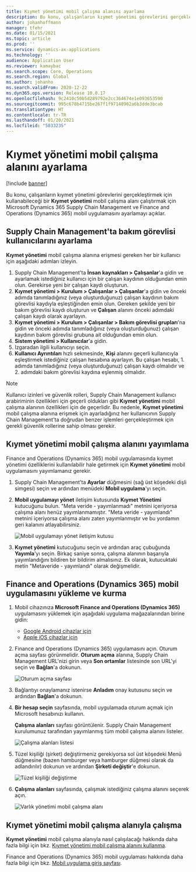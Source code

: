 ```yaml
---
title: Kıymet yönetimi mobil çalışma alanını ayarlama
description: Bu konu, çalışanların kıymet yönetimi görevlerini gerçekleştirmek için kullanabileceği bir Kıymet yönetimi mobil çalışma alanı çalıştırmak için Microsoft Dynamics 365 Supply Chain Management ve Finance and Operations (Dynamics 365) mobil uygulamasını ayarlamayı açıklar.
author: johanhoffmann
manager: tfehr
ms.date: 01/15/2021
ms.topic: article
ms.prod: ''
ms.service: dynamics-ax-applications
ms.technology: ''
audience: Application User
ms.reviewer: kamaybac
ms.search.scope: Core, Operations
ms.search.region: Global
ms.author: johanho
ms.search.validFrom: 2020-12-22
ms.dyn365.ops.version: Release 10.0.17
ms.openlocfilehash: 9c2410c50b5d289792e2cc364674e1e093653590
ms.sourcegitcommit: 995c678b4715be267f1f97148902a6b3dde3bcab
ms.translationtype: HT
ms.contentlocale: tr-TR
ms.lasthandoff: 01/20/2021
ms.locfileid: "5033235"
---
```

# <a name="set-up-the-asset-management-mobile-workspace"></a>Kıymet yönetimi mobil çalışma alanını ayarlama

[!include [banner](../includes/banner.md)]

Bu konu, çalışanların kıymet yönetimi görevlerini gerçekleştirmek için kullanabileceği bir **Kıymet yönetimi** mobil çalışma alanı çalıştırmak için Microsoft Dynamics 365 Supply Chain Management ve Finance and Operations (Dynamics 365) mobil uygulamasını ayarlamayı açıklar.

## <a name="set-up-maintenance-worker-users-in-supply-chain-management"></a>Supply Chain Management'ta bakım görevlisi kullanıcılarını ayarlama

**Kıymet yönetimi** mobil çalışma alanına erişmesi gereken her bir kullanıcı için aşağıdaki adımları izleyin.

1. Supply Chain Management'ta **İnsan kaynakları \> Çalışanlar**'a gidin ve ayarlamak istediğiniz kullanıcı için bir çalışan kaydının olduğundan emin olun. Gerekirse yeni bir çalışan kaydı oluşturun.
1. **Kıymet yönetimi \> Kurulum \> Çalışanlar \> Çalışanlar**'a gidin ve önceki adımda tanımladığınız (veya oluşturduğunuz) çalışan kaydının bakım görevlisi kaydıyla eşleştiğinden emin olun. Gereken şekilde yeni bir bakım görevlisi kaydı oluşturun ve **Çalışan** alanını önceki adımdaki çalışan kaydı olarak ayarlayın.
1. **Kıymet yönetimi \> Kurulum \> Çalışanlar \> Bakım görevlisi grupları**'na gidin ve önceki adımda tanımladığınız (veya oluşturduğunuz) çalışan kaydının bakım görevlisi grubuna ait olduğundan emin olun.
1. **Sistem yönetimi \> Kullanıcılar**'a gidin.
1. Izgaradan ilgili kullanıcıyı seçin.
1. **Kullanıcı Ayrıntıları** hızlı sekmesinde, **Kişi** alanını geçerli kullanıcıyla eşleştirmek istediğiniz çalışan hesabına ayarlayın. Bu çalışan hesabı, 1. adımda tanımladığınız (veya oluşturduğunuz) çalışan kaydı olmalıdır ve 2. adımdaki bakım görevlisi kaydına eşlenmiş olmalıdır.

> [!NOTE]
> Kullanıcı izinleri ve güvenlik rolleri, Supply Chain Management kullanıcı arabiriminin özellikleri için geçerli oldukları gibi **Kıymet yönetimi** mobil çalışma alanının özellikleri için de geçerlidir. Bu nedenle, **Kıymet yönetimi** mobil çalışma alanına erişmek için ayarladığınız her kullanıcının Supply Chain Management'ta doğrudan benzer işlemleri gerçekleştirmek için gerekli güvenlik rollerine sahip olması gerekir.

## <a name="publish-the-asset-management-mobile-workspace"></a>Kıymet yönetimi mobil çalışma alanını yayımlama

Finance and Operations (Dynamics 365) mobil uygulamasında kıymet yönetimi özelliklerini kullanılabilir hale getirmek için **Kıymet yönetimi** mobil uygulamasını yayımlamanız gerekir.

1. Supply Chain Management'ta **Ayarlar** düğmesini (sağ üst köşedeki dişli simgesi) seçin ve ardından menüdeki **Mobil uygulama**'yı seçin.
1. **Mobil uygulamayı yönet** iletişim kutusunda **Kıymet Yönetimi** kutucuğunu bulun. "Meta veride - yayımlanmadı" metnini içeriyorsa çalışma alanı henüz yayımlanmamıştır. "Meta veride - yayımlandı" metnini içeriyorsa çalışma alanı zaten yayımlanmıştır ve bu yordamın geri kalanını atlayabilirsiniz.

    ![Mobil uygulamayı yönet iletişim kutusu](media/mobile-workspaces.png "Mobil uygulamayı yönet iletişim kutusu")

1. **Kıymet yönetimi** kutucuğunu seçin ve ardından araç çubuğunda **Yayımla**'yı seçin. Birkaç saniye sonra, çalışma alanının başarıyla yayımlandığını bildiren bir bildirim almalısınız. Ek olarak, kutucuktaki metin "Metaveride - yayımlandı" olarak değişmelidir.

## <a name="install-and-set-up-the-finance-and-operations-dynamics-365-mobile-app"></a>Finance and Operations (Dynamics 365) mobil uygulamasını yükleme ve kurma

1. Mobil cihazınıza **Microsoft Finance and Operations (Dynamics 365)** uygulamasını yüklemek için aşağıdaki uygulama mağazalarından birine gidin:

    - [Google Android cihazlar için](https://go.microsoft.com/fwlink/?linkid=850662)
    - [Apple iOS cihazlar için](https://go.microsoft.com/fwlink/?linkid=850663)

1. Finance and Operations (Dynamics 365) uygulamasını açın. Oturum açma sayfası görünmelidir. **Oturum açma** alanına, Supply Chain Management URL'nizi girin veya **Son ortamlar** listesinde son URL'yi seçin ve **Bağlan**'a dokunun.

    ![Oturum açma sayfası](media/mobile-app-sign-in.png "Oturum açma sayfası")

1. Bağlantıyı onaylamanız istenirse **Anladım** onay kutusunu seçin ve ardından **Bağlan**'a dokunun.
1. **Bir hesap seçin** sayfasında, mobil uygulamada oturum açmak için Microsoft hesabınızı kullanın.

    **Çalışma alanları** sayfası görüntülenir. Supply Chain Management kurulumunuz tarafından yayımlanmış tüm mobil çalışma alanını listeler.

    ![Çalışma alanları listesi](media/mobile-app-workspaces.png "Çalışma alanları listesi")

1. Tüzel kişiliği (şirket) değiştirmeniz gerekiyorsa sol üst köşedeki Menü düğmesine (bazen hamburger veya hamburger düğmesi olarak da adlandırılır) dokunun ve ardından **Şirketi değiştir**'e dokunun.

    ![Tüzel kişiliği değiştirme](media/mobile-app-change-comp.png "Tüzel kişiliği değiştirme")

1. **Çalışma alanları** sayfasında, çalışmak istediğiniz çalışma alanını seçerek açın.

    ![Varlık yönetimi mobil çalışma alanı](media/mobile-app-asset-workspace.png "Varlık yönetimi mobil çalışma alanı")

## <a name="work-with-the-asset-management-mobile-workspace"></a>Kıymet yönetimi mobil çalışma alanıyla çalışma

**Kıymet yönetimi** mobil çalışma alanıyla nasıl çalışılacağı hakkında daha fazla bilgi için bkz. [Kıymet yönetimi mobil çalışma alanını kullanma](asset-management-mobile-workspace.md).

Finance and Operations (Dynamics 365) mobil uygulaması hakkında daha fazla bilgi için bkz. [Mobil uygulama giriş sayfası](../../fin-ops-core/dev-itpro/mobile-apps/Mobile-app-home-page.md).
